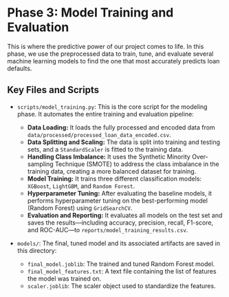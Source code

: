 # Phase 3: Model Training and Evaluation

This is where the predictive power of our project comes to life. In this phase, we use the preprocessed data to train, tune, and evaluate several machine learning models to find the one that most accurately predicts loan defaults.

## Key Files and Scripts

-   `scripts/model_training.py`: This is the core script for the modeling phase. It automates the entire training and evaluation pipeline:
    -   **Data Loading:** It loads the fully processed and encoded data from `data/processed/processed_loan_data_encoded.csv`.
    -   **Data Splitting and Scaling:** The data is split into training and testing sets, and a `StandardScaler` is fitted to the training data.
    -   **Handling Class Imbalance:** It uses the Synthetic Minority Over-sampling Technique (SMOTE) to address the class imbalance in the training data, creating a more balanced dataset for training.
    -   **Model Training:** It trains three different classification models: `XGBoost`, `LightGBM`, and `Random Forest`.
    -   **Hyperparameter Tuning:** After evaluating the baseline models, it performs hyperparameter tuning on the best-performing model (Random Forest) using `GridSearchCV`.
    -   **Evaluation and Reporting:** It evaluates all models on the test set and saves the results—including accuracy, precision, recall, F1-score, and ROC-AUC—to `reports/model_training_results.csv`.

-   `models/`: The final, tuned model and its associated artifacts are saved in this directory:
    -   `final_model.joblib`: The trained and tuned Random Forest model.
    -   `final_model_features.txt`: A text file containing the list of features the model was trained on.
    -   `scaler.joblib`: The scaler object used to standardize the features.

